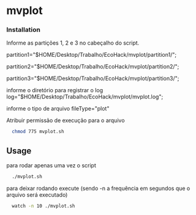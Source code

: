 # mvplot

### Installation
Informe as partições 1, 2 e 3 no cabeçalho do script.

partition1="$HOME/Desktop/Trabalho/EcoHack/mvplot/partition1/";

partition2="$HOME/Desktop/Trabalho/EcoHack/mvplot/partition2/";

partition3="$HOME/Desktop/Trabalho/EcoHack/mvplot/partition3/";

informe o diretório para registrar o log
log="$HOME/Desktop/Trabalho/EcoHack/mvplot/mvplot.log";

informe o tipo de arquivo
fileType="plot"

Atribuir permissão de execução para o arquivo
```sh
  chmod 775 mvplot.sh
```

## Usage
para rodar apenas uma vez o script
```sh
  ./mvplot.sh
```

para deixar rodando execute (sendo -n a frequência em segundos que o arquivo será executado)
```sh
  watch -n 10 ./mvplot.sh
```
